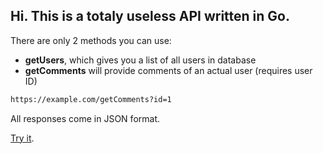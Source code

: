 ## Hi. This is a totaly useless API written in Go.

There are only 2 methods you can use:
- **getUsers**, which gives you a list of all users in database
- **getComments** will provide comments of an actual user (requires user ID)

``` sh
https://example.com/getComments?id=1
```

All responses come in JSON format.

[Try it](http://uselesss-api.heroku.com).